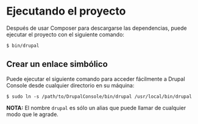 # Ejecutando el proyecto
Después de usar Composer para descargarse las dependencias, puede ejecutar el proyecto con el siguiente comando:

```
$ bin/drupal
```

## Crear un enlace simbólico

Puede ejecutar el siguiente comando para acceder fácilmente a Drupal Console desde cualquier directorio en su máquina:

```
$ sudo ln -s /path/to/DrupalConsole/bin/drupal /usr/local/bin/drupal
```

**NOTA:** El nombre `drupal` es sólo un alias que puede llamar de cualquier modo que le agrade.
